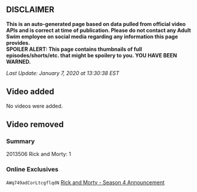 ## DISCLAIMER
**This is an auto-generated page based on data pulled from official video APIs and is correct at time of publication. Please do not contact any Adult Swim employee on social media regarding any information this page provides.**  
**SPOILER ALERT: This page contains thumbnails of full episodes/shorts/etc. that might be spoilery to you. YOU HAVE BEEN WARNED.**  

_Last Update: January 7, 2020 at 13:30:38 EST_
## Video added
No videos were added.  
## Video removed
### Summary
2013506 Rick and Morty: 1  
### Online Exclusives
`AWq749adCorLtcgflqdN` [Rick and Morty - Season 4 Announcement](https://www.adultswim.com/videos/rick-and-morty/season-4-announcement)  
